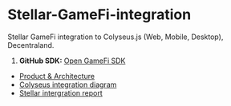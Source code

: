 # Stellar-GameFi-integration
Stellar GameFi integration to Colyseus.js (Web, Mobile, Desktop), Decentraland. 


1. **GitHub SDK:** [Open GameFi SDK](https://github.com/yanis7774/Open-GameFi/tree/main)



- [Product & Architecture](https://github.com/yanis7774/Stellar-GameFi-integration/blob/main/product_architecture_expanded_version.md)
- [Colyseus integration diagram](https://github.com/yanis7774/Stellar-GameFi-integration/blob/main/colyseus_integration_arch.png)
- [Stellar intergration report](https://github.com/yanis7774/Stellar-GameFi-integration/blob/main/stellar_gamefi_sdk_report.md)
  
